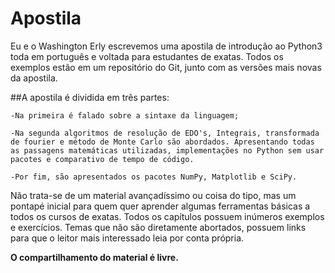 # Apostila
Eu e o Washington Erly escrevemos uma apostila de introdução ao Python3 toda em português e voltada para estudantes de exatas.
Todos os exemplos estão em um repositório do Git, junto com as versões mais novas da apostila.

##A apostila é dividida em três partes:
```
-Na primeira é falado sobre a sintaxe da linguagem;

-Na segunda algoritmos de resolução de EDO's, Integrais, transformada de fourier e método de Monte Carlo são abordados. Apresentando todas as passagens matemáticas utilizadas, implementações no Python sem usar pacotes e comparativo de tempo de código.

-Por fim, são apresentados os pacotes NumPy, Matplotlib e SciPy. 

```

Não trata-se de um material avançadíssimo ou coisa do tipo, mas um pontapé inicial para quem quer aprender algumas ferramentas básicas a todos os cursos de exatas.
Todos os capítulos possuem inúmeros exemplos e exercícios. Temas que não são diretamente abortados, possuem links para que o leitor mais interessado leia por conta própria.


**O compartilhamento do material é livre.**
